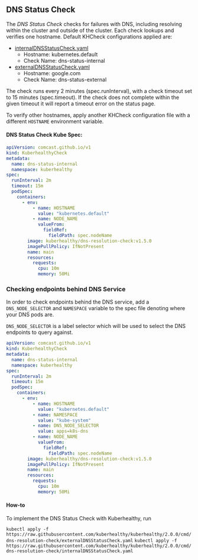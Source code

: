 ## DNS Status Check

The *DNS Status Check* checks for failures with DNS, including resolving within the cluster and outside of the cluster.
Each check lookups and verifies one hostname. Default KHCheck configurations applied are:
- [internalDNSStatusCheck.yaml](internalDNSStatusCheck.yaml)
    - Hostname: kubernetes.default
    - Check Name: dns-status-internal
- [externalDNSStatusCheck.yaml](externalDNSStatusCheck.yaml)
    - Hostname: google.com
    - Check Name: dns-status-external

The check runs every 2 minutes (spec.runInterval), with a check timeout set to 15 minutes (spec.timeout). If the check
does not complete within the given timeout it will report a timeout error on the status page.

To verify other hostnames, apply another KHCheck configuration file with a different `HOSTNAME` environment variable.

#### DNS Status Check Kube Spec:
```yaml
apiVersion: comcast.github.io/v1
kind: KuberhealthyCheck
metadata:
  name: dns-status-internal
  namespace: kuberhealthy
spec:
  runInterval: 2m
  timeout: 15m
  podSpec:
    containers:
      - env:
          - name: HOSTNAME
            value: "kubernetes.default"
          - name: NODE_NAME
            valueFrom:
              fieldRef:
                fieldPath: spec.nodeName
        image: kuberhealthy/dns-resolution-check:v1.5.0
        imagePullPolicy: IfNotPresent
        name: main
        resources:
          requests:
            cpu: 10m
            memory: 50Mi
```

### Checking endpoints behind DNS Service

In order to check endpoints behind the DNS service, add a `DNS_NODE_SELECTOR` and `NAMESPACE` variable to the spec file denoting where your DNS pods are.

`DNS_NODE_SELECTOR` is a label selector which will be used to select the DNS endpoints to query against.

```yaml
apiVersion: comcast.github.io/v1
kind: KuberhealthyCheck
metadata:
  name: dns-status-internal
  namespace: kuberhealthy
spec:
  runInterval: 2m
  timeout: 15m
  podSpec:
    containers:
      - env:
          - name: HOSTNAME
            value: "kubernetes.default"
          - name: NAMESPACE
            value: "kube-system"
          - name: DNS_NODE_SELECTOR
            value: apps=k8s-dns
          - name: NODE_NAME
            valueFrom:
              fieldRef:
                fieldPath: spec.nodeName
        image: kuberhealthy/dns-resolution-check:v1.5.0
        imagePullPolicy: IfNotPresent
        name: main
        resources:
          requests:
            cpu: 10m
            memory: 50Mi
```

#### How-to

To implement the DNS Status Check with Kuberhealthy, run

`kubectl apply -f https://raw.githubusercontent.com/kuberhealthy/kuberhealthy/2.0.0/cmd/dns-resolution-check/externalDNSStatusCheck.yaml`
`kubectl apply -f https://raw.githubusercontent.com/kuberhealthy/kuberhealthy/2.0.0/cmd/dns-resolution-check/internalDNSStatusCheck.yaml`
